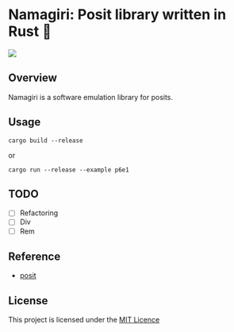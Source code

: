 # Namagiri: Posit library written in Rust :crab:

![](https://media.giphy.com/media/VbnUQpnihPSIgIXuZv/giphy.gif)

## Overview

Namagiri is a software emulation library for posits.

## Usage

    cargo build --release
    
or

    cargo run --release --example p6e1

## TODO

- [ ] Refactoring
- [ ] Div
- [ ] Rem

## Reference

* [posit](https://posithub.org/)

## License
This project is licensed under the [MIT Licence](https://choosealicense.com/licenses/mit/)